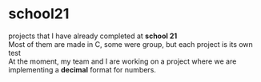 # school21
 projects that I have already completed at **school 21**     
 Most of them are made in C, some were group, but each project is its own test     
 At the moment, my team and I are working on a project where we are implementing a **decimal** format for numbers.
